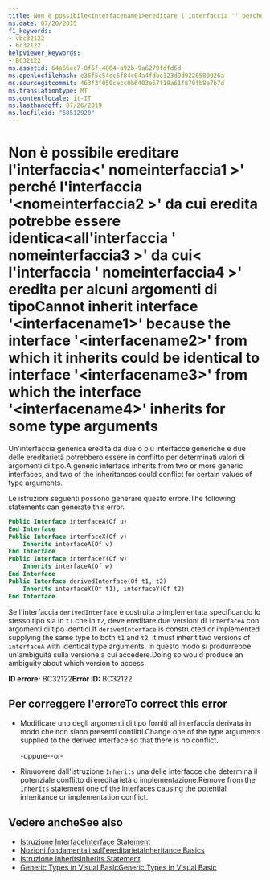 ```yaml
---
title: Non è possibile<interfacename1>ereditare l'interfaccia '' perché l'interfaccia '<interfacename2>' da cui eredita potrebbe essere identica<interfacename3>all'interfaccia '' da cui<interfacename4>eredita l'interfaccia '' per alcuni argomenti di tipo
ms.date: 07/20/2015
f1_keywords:
- vbc32122
- bc32122
helpviewer_keywords:
- BC32122
ms.assetid: 64a66ec7-0f5f-4804-a92b-9a6279fdfd6d
ms.openlocfilehash: e36f5c54ec6f84c04a4fdbe323d9d9226580026a
ms.sourcegitcommit: 463f3f050cecc0b6403e67f19a61f870fb8e7b7d
ms.translationtype: MT
ms.contentlocale: it-IT
ms.lasthandoff: 07/26/2019
ms.locfileid: "68512920"
---
```

# <a name="cannot-inherit-interface-interfacename1-because-the-interface-interfacename2-from-which-it-inherits-could-be-identical-to-interface-interfacename3-from-which-the-interface-interfacename4-inherits-for-some-type-arguments"></a><span data-ttu-id="12b69-102">Non è possibile ereditare l'interfaccia\<' nomeinterfaccia1 >' perché l'interfaccia '\<nomeinterfaccia2 >' da cui eredita potrebbe essere identica\<all'interfaccia ' nomeinterfaccia3 >' da cui\< l'interfaccia ' nomeinterfaccia4 >' eredita per alcuni argomenti di tipo</span><span class="sxs-lookup"><span data-stu-id="12b69-102">Cannot inherit interface '\<interfacename1>' because the interface '\<interfacename2>' from which it inherits could be identical to interface '\<interfacename3>' from which the interface '\<interfacename4>' inherits for some type arguments</span></span>

<span data-ttu-id="12b69-103">Un'interfaccia generica eredita da due o più interfacce generiche e due delle ereditarietà potrebbero essere in conflitto per determinati valori di argomenti di tipo.</span><span class="sxs-lookup"><span data-stu-id="12b69-103">A generic interface inherits from two or more generic interfaces, and two of the inheritances could conflict for certain values of type arguments.</span></span>

 <span data-ttu-id="12b69-104">Le istruzioni seguenti possono generare questo errore.</span><span class="sxs-lookup"><span data-stu-id="12b69-104">The following statements can generate this error.</span></span>

```vb
Public Interface interfaceA(Of u)
End Interface
Public Interface interfaceX(Of v)
    Inherits interfaceA(Of v)
End Interface
Public Interface interfaceY(Of w)
    Inherits interfaceA(Of w)
End Interface
Public Interface derivedInterface(Of t1, t2)
    Inherits interfaceX(Of t1), interfaceY(Of t2)
End Interface
```

<span data-ttu-id="12b69-105">Se l'interfaccia `derivedInterface` è costruita o implementata specificando lo stesso tipo sia in `t1` che in `t2`, deve ereditare due versioni di `interfaceA` con argomenti di tipo identici.</span><span class="sxs-lookup"><span data-stu-id="12b69-105">If `derivedInterface` is constructed or implemented supplying the same type to both `t1` and `t2`, it must inherit two versions of `interfaceA` with identical type arguments.</span></span> <span data-ttu-id="12b69-106">In questo modo si produrrebbe un'ambiguità sulla versione a cui accedere.</span><span class="sxs-lookup"><span data-stu-id="12b69-106">Doing so would produce an ambiguity about which version to access.</span></span>

<span data-ttu-id="12b69-107">**ID errore:** BC32122</span><span class="sxs-lookup"><span data-stu-id="12b69-107">**Error ID:** BC32122</span></span>

## <a name="to-correct-this-error"></a><span data-ttu-id="12b69-108">Per correggere l'errore</span><span class="sxs-lookup"><span data-stu-id="12b69-108">To correct this error</span></span>

- <span data-ttu-id="12b69-109">Modificare uno degli argomenti di tipo forniti all'interfaccia derivata in modo che non siano presenti conflitti.</span><span class="sxs-lookup"><span data-stu-id="12b69-109">Change one of the type arguments supplied to the derived interface so that there is no conflict.</span></span>

  <span data-ttu-id="12b69-110">\-oppure-</span><span class="sxs-lookup"><span data-stu-id="12b69-110">\-or-</span></span>

- <span data-ttu-id="12b69-111">Rimuovere dall'istruzione `Inherits` una delle interfacce che determina il potenziale conflitto di ereditarietà o implementazione.</span><span class="sxs-lookup"><span data-stu-id="12b69-111">Remove from the `Inherits` statement one of the interfaces causing the potential inheritance or implementation conflict.</span></span>

## <a name="see-also"></a><span data-ttu-id="12b69-112">Vedere anche</span><span class="sxs-lookup"><span data-stu-id="12b69-112">See also</span></span>

- [<span data-ttu-id="12b69-113">Istruzione Interface</span><span class="sxs-lookup"><span data-stu-id="12b69-113">Interface Statement</span></span>](../../visual-basic/language-reference/statements/interface-statement.md)
- [<span data-ttu-id="12b69-114">Nozioni fondamentali sull'ereditarietà</span><span class="sxs-lookup"><span data-stu-id="12b69-114">Inheritance Basics</span></span>](../../visual-basic/programming-guide/language-features/objects-and-classes/inheritance-basics.md)
- [<span data-ttu-id="12b69-115">Istruzione Inherits</span><span class="sxs-lookup"><span data-stu-id="12b69-115">Inherits Statement</span></span>](../../visual-basic/language-reference/statements/inherits-statement.md)
- [<span data-ttu-id="12b69-116">Generic Types in Visual Basic</span><span class="sxs-lookup"><span data-stu-id="12b69-116">Generic Types in Visual Basic</span></span>](../../visual-basic/programming-guide/language-features/data-types/generic-types.md)
